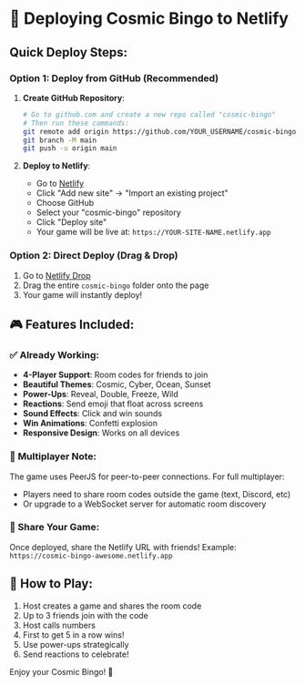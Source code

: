 # 🚀 Deploying Cosmic Bingo to Netlify

## Quick Deploy Steps:

### Option 1: Deploy from GitHub (Recommended)
1. **Create GitHub Repository**:
   ```bash
   # Go to github.com and create a new repo called "cosmic-bingo"
   # Then run these commands:
   git remote add origin https://github.com/YOUR_USERNAME/cosmic-bingo.git
   git branch -M main
   git push -u origin main
   ```

2. **Deploy to Netlify**:
   - Go to [Netlify](https://app.netlify.com)
   - Click "Add new site" → "Import an existing project"
   - Choose GitHub
   - Select your "cosmic-bingo" repository
   - Click "Deploy site"
   - Your game will be live at: `https://YOUR-SITE-NAME.netlify.app`

### Option 2: Direct Deploy (Drag & Drop)
1. Go to [Netlify Drop](https://app.netlify.com/drop)
2. Drag the entire `cosmic-bingo` folder onto the page
3. Your game will instantly deploy!

## 🎮 Features Included:

### ✅ Already Working:
- **4-Player Support**: Room codes for friends to join
- **Beautiful Themes**: Cosmic, Cyber, Ocean, Sunset
- **Power-Ups**: Reveal, Double, Freeze, Wild
- **Reactions**: Send emoji that float across screens
- **Sound Effects**: Click and win sounds
- **Win Animations**: Confetti explosion
- **Responsive Design**: Works on all devices

### 🔧 Multiplayer Note:
The game uses PeerJS for peer-to-peer connections. For full multiplayer:
- Players need to share room codes outside the game (text, Discord, etc)
- Or upgrade to a WebSocket server for automatic room discovery

### 📱 Share Your Game:
Once deployed, share the Netlify URL with friends!
Example: `https://cosmic-bingo-awesome.netlify.app`

## 🎯 How to Play:
1. Host creates a game and shares the room code
2. Up to 3 friends join with the code
3. Host calls numbers
4. First to get 5 in a row wins!
5. Use power-ups strategically
6. Send reactions to celebrate!

Enjoy your Cosmic Bingo! 🎉